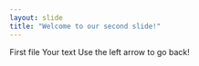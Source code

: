 ```yaml
--- 
layout: slide
title: "Welcome to our second slide!"
---
```

First file
Your text
Use the left arrow to go back!
